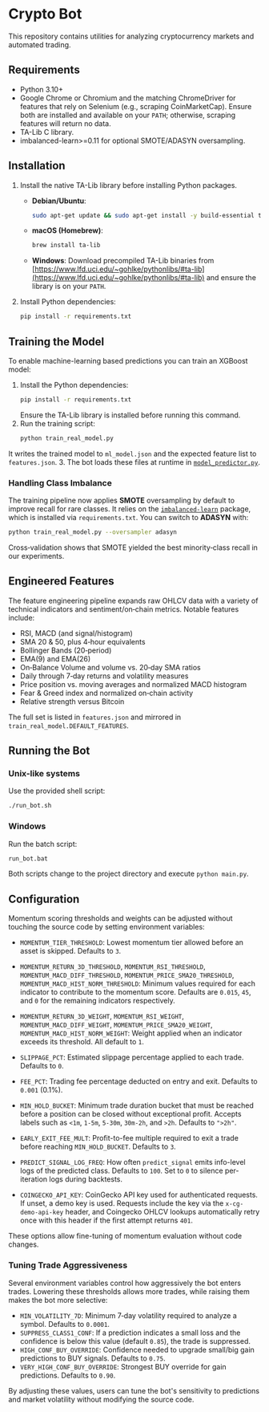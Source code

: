 # Crypto Bot

This repository contains utilities for analyzing cryptocurrency markets and automated trading.

## Requirements

- Python 3.10+
- Google Chrome or Chromium and the matching ChromeDriver for features that rely on Selenium (e.g., scraping CoinMarketCap). Ensure both are installed and available on your `PATH`; otherwise, scraping features will return no data.
- TA-Lib C library.
- imbalanced-learn>=0.11 for optional SMOTE/ADASYN oversampling.

## Installation

1. Install the native TA-Lib library before installing Python packages.
   - **Debian/Ubuntu**:
     ```bash
     sudo apt-get update && sudo apt-get install -y build-essential ta-lib
     ```
   - **macOS (Homebrew)**:
     ```bash
     brew install ta-lib
     ```
   - **Windows**: Download precompiled TA-Lib binaries from [https://www.lfd.uci.edu/~gohlke/pythonlibs/#ta-lib](https://www.lfd.uci.edu/~gohlke/pythonlibs/#ta-lib) and ensure the library is on your `PATH`.

2. Install Python dependencies:
   ```bash
   pip install -r requirements.txt
   ```

## Training the Model

To enable machine-learning based predictions you can train an XGBoost model:

1. Install the Python dependencies:
   ```bash
   pip install -r requirements.txt
   ```
   Ensure the TA-Lib library is installed before running this command.
2. Run the training script:
   ```bash
   python train_real_model.py
   ```
It writes the trained model to `ml_model.json` and the expected feature list to `features.json`.
3. The bot loads these files at runtime in [`model_predictor.py`](model_predictor.py).

### Handling Class Imbalance

The training pipeline now applies **SMOTE** oversampling by default to
improve recall for rare classes. It relies on the [`imbalanced-learn`](https://imbalanced-learn.org/) package,
which is installed via `requirements.txt`. You can switch to **ADASYN** with:

```bash
python train_real_model.py --oversampler adasyn
```
Cross‑validation shows that SMOTE yielded the best minority‑class recall in
our experiments.

## Engineered Features

The feature engineering pipeline expands raw OHLCV data with a variety of
technical indicators and sentiment/on‑chain metrics.  Notable features
include:

- RSI, MACD (and signal/histogram)
- SMA 20 & 50, plus 4‑hour equivalents
- Bollinger Bands (20‑period)
- EMA(9) and EMA(26)
- On‑Balance Volume and volume vs. 20‑day SMA ratios
- Daily through 7‑day returns and volatility measures
- Price position vs. moving averages and normalized MACD histogram
- Fear & Greed index and normalized on‑chain activity
- Relative strength versus Bitcoin

The full set is listed in `features.json` and mirrored in
`train_real_model.DEFAULT_FEATURES`.

## Running the Bot

### Unix-like systems
Use the provided shell script:

```bash
./run_bot.sh
```

### Windows
Run the batch script:

```cmd
run_bot.bat
```

Both scripts change to the project directory and execute `python main.py`.

## Configuration

Momentum scoring thresholds and weights can be adjusted without touching the
source code by setting environment variables:

- `MOMENTUM_TIER_THRESHOLD`: Lowest momentum tier allowed before an asset is
  skipped. Defaults to `3`.
- `MOMENTUM_RETURN_3D_THRESHOLD`, `MOMENTUM_RSI_THRESHOLD`,
  `MOMENTUM_MACD_DIFF_THRESHOLD`, `MOMENTUM_PRICE_SMA20_THRESHOLD`,
  `MOMENTUM_MACD_HIST_NORM_THRESHOLD`: Minimum values required for each
  indicator to contribute to the momentum score. Defaults are `0.015`, `45`,
  and `0` for the remaining indicators respectively.
- `MOMENTUM_RETURN_3D_WEIGHT`, `MOMENTUM_RSI_WEIGHT`,
  `MOMENTUM_MACD_DIFF_WEIGHT`, `MOMENTUM_PRICE_SMA20_WEIGHT`,
  `MOMENTUM_MACD_HIST_NORM_WEIGHT`: Weight applied when an indicator exceeds
  its threshold. All default to `1`.
- `SLIPPAGE_PCT`: Estimated slippage percentage applied to each trade. Defaults to `0`.
- `FEE_PCT`: Trading fee percentage deducted on entry and exit. Defaults to `0.001` (0.1%).
- `MIN_HOLD_BUCKET`: Minimum trade duration bucket that must be reached before a
  position can be closed without exceptional profit. Accepts labels such as
  `<1m`, `1-5m`, `5-30m`, `30m-2h`, and `>2h`. Defaults to `">2h"`.
- `EARLY_EXIT_FEE_MULT`: Profit-to-fee multiple required to exit a trade before
  reaching `MIN_HOLD_BUCKET`. Defaults to `3`.

- `PREDICT_SIGNAL_LOG_FREQ`: How often `predict_signal` emits info-level logs
  of the predicted class. Defaults to `100`. Set to `0` to silence per-iteration
  logs during backtests.
- `COINGECKO_API_KEY`: CoinGecko API key used for authenticated requests.
  If unset, a demo key is used. Requests include the key via the
  `x-cg-demo-api-key` header, and Coingecko OHLCV lookups automatically retry
  once with this header if the first attempt returns `401`.

These options allow fine-tuning of momentum evaluation without code changes.

### Tuning Trade Aggressiveness

Several environment variables control how aggressively the bot enters trades.
Lowering these thresholds allows more trades, while raising them makes the bot
more selective:

- `MIN_VOLATILITY_7D`: Minimum 7‑day volatility required to analyze a symbol.
  Defaults to `0.0001`.
- `SUPPRESS_CLASS1_CONF`: If a prediction indicates a small loss and the
  confidence is below this value (default `0.85`), the trade is suppressed.
- `HIGH_CONF_BUY_OVERRIDE`: Confidence needed to upgrade small/big gain
  predictions to BUY signals. Defaults to `0.75`.
- `VERY_HIGH_CONF_BUY_OVERRIDE`: Strongest BUY override for gain predictions.
  Defaults to `0.90`.

By adjusting these values, users can tune the bot's sensitivity to predictions
and market volatility without modifying the source code.

